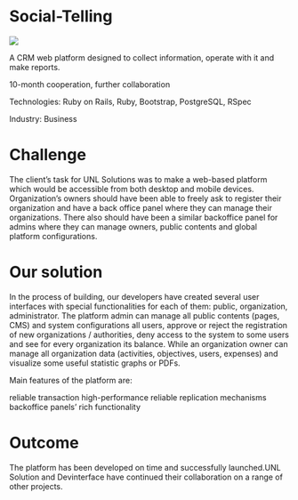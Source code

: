 # Social-Telling
<img src="https://unl.solutions/sites/default/files/2019-05/main_0.JPG">

A CRM web platform designed to collect information, operate with it and make reports.

10-month cooperation, further collaboration

Technologies: Ruby on Rails, Ruby, Bootstrap, PostgreSQL, RSpec

Industry: Business

# Challenge
The client’s task for UNL Solutions was to make a web-based platform which would be accessible from both desktop and mobile devices.  Organization’s owners should have been able to freely ask to register their organization and have a back office panel where they can manage their organizations. There also should have been a similar backoffice panel for admins where they can manage owners, public contents and global platform configurations.

# Our solution
In the process of building, our developers have created several user interfaces with special functionalities for each of them: public, organization, administrator. The platform admin can manage all public contents (pages, CMS) and system configurations all users, approve or reject the registration of new organizations / authorities, deny access to the system to some users and see for every organization its balance. While an organization owner can manage all organization data (activities, objectives, users, expenses) and visualize some useful statistic graphs or PDFs.

 Main features of the platform are:

reliable transaction
high-performance
reliable replication mechanisms
backoffice panels’ rich functionality

# Outcome
The platform has been developed on time and successfully launched.UNL Solution and Devinterface have continued their collaboration on a range of other projects.
